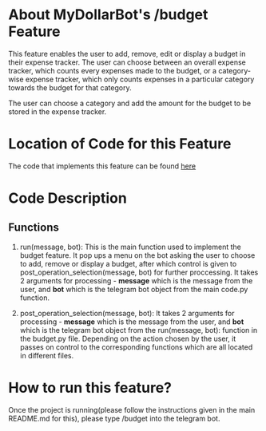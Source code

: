 # About MyDollarBot's /budget Feature
This feature enables the user to add, remove, edit or display a budget in their expense tracker. The user can choose between an overall expense tracker, which counts every expenses made to the budget, or a category-wise expense tracker, which only counts expenses in a particular category towards the budget for that category.

The user can choose a category and add the amount for the budget to be stored in the expense tracker.

# Location of Code for this Feature
The code that implements this feature can be found [here](https://github.com/aditikilledar/dollar_bot_SE23/blob/main/code/budget.py)

# Code Description
## Functions

1. run(message, bot):
This is the main function used to implement the budget feature. It pop ups a menu on the bot asking the user to choose to add, remove or display a budget, after which control is given to post_operation_selection(message, bot) for further proccessing. It takes 2 arguments for processing - **message** which is the message from the user, and **bot** which is the telegram bot object from the main code.py function.

2. post_operation_selection(message, bot):
It takes 2 arguments for processing - **message** which is the message from the user, and **bot** which is the telegram bot object from the run(message, bot): function in the budget.py file. Depending on the action chosen by the user, it passes on control to the corresponding functions which are all located in different files.   


# How to run this feature?
Once the project is running(please follow the instructions given in the main README.md for this), please type /budget into the telegram bot.
